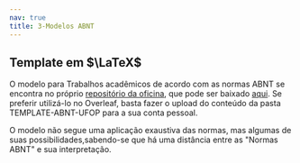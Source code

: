 ```yaml
---
nav: true
title: 3-Modelos ABNT
---
```


## Template em $\LaTeX$

O modelo para Trabalhos acadêmicos de acordo com as normas ABNT se encontra no próprio [repositório da oficina](https://github.com/tonidandel/oficina-latex), que pode ser baixado [aqui](https://github.com/tonidandel/oficina-latex/archive/master.zip). Se preferir utilizá-lo no Overleaf, basta fazer o upload do conteúdo da pasta TEMPLATE-ABNT-UFOP para a sua conta pessoal. 

O modelo não segue uma aplicação exaustiva das normas, mas algumas de suas possibilidades,sabendo-se que há uma distância entre as "Normas ABNT" e sua interpretação.

